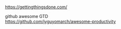 
https://gettingthingsdone.com/

github awesome GTD  
https://github.com/jyguyomarch/awesome-productivity

